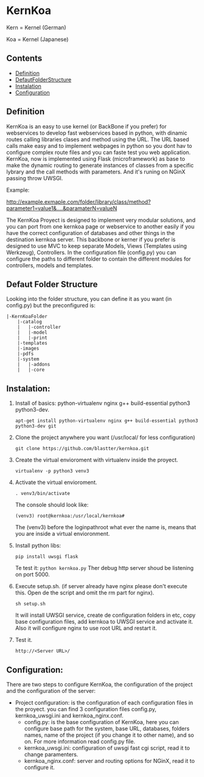 # KernKoa

Kern = Kernel (German)

Koa = Kernel (Japanese)

## Contents
- [Definition](#definition)
- [DefautFolderStructure](#defaultfolderstructure)
- [Instalation](#instalation)
- [Configuration](#Configuration)

## Definition
KernKoa is an easy to use kernel (or BackBone if you prefer) for webservices to develop fast webservices based in python, with dinamic routes calling libraries clases and method using the URL. The URL based calls make easy and to implement webpages in python so you dont hav to configure complex route files and you can faste test you web application.
KernKoa, now is implemented using Flask (microframework) as base to make the dynamic routing to generate instances of classes from a specific lybrary and the call methods with parameters. And it's runing on NGinX passing throw UWSGI.

Example:

http://example.exmaple.com/folder/library/class/method?parameter1=value1&....&paramaterN=valueN

The KernKoa Proyect is designed to implement very modular solutions, and you can port from one kernkoa page or webservice to another easily if you have the correct configuration of databases and other things in the destination kernkoa server.
This backbone or kerner if you prefer is designed to use MVC to keep separate Models, Views (Templates using Werkzeug), Controllers. In the configuration file (config.py) you can configure the paths to different folder to contain the different modules for controllers, models and templates.

## Defaut Folder Structure
Looking into the folder structure, you can define it as you want (in config.py) but the preconfigured is:

```
|-KernKoaFolder
	|-catalog
	|	|-controller
	|	|-model
	|	|-print
	|-templates
	|-images
	|-pdfs
	|-system
	|	|-addons
	|	|-core
```


## Instalation:
1. Install of basics: python-virtualenv nginx g++ build-essential python3 python3-dev.

	```apt-get install python-virtualenv nginx g++ build-essential python3 python3-dev git```

2. Clone the project anywhere you want (/usr/local/ for less configuration)

	```git clone https://github.com/blastter/kernkoa.git```

3. Create the virtual envioroment with virtualenv inside the proyect.

	```virtualenv -p python3 venv3```

4. Activate the virtual envioroment.

	```. venv3/bin/activate```

	The console should look like:

	```(venv3) root@kernkoa:/usr/local/kernkoa#```

	The (venv3) before the loginpathroot what ever the name is, means that you are inside a virtual envioronment.

5. Install python libs:

	```pip install uwsgi flask```

	Te test it:
	```python kernkoa.py```
	Ther debug http server shoud be listening on port 5000.

6. Execute setup.sh. (if server already have nginx please don't execute this. Open de the script and omit the rm part for nginx).
	
	```sh setup.sh```

	It will install UWSGI service, create de configuration folders in etc, copy base configuration files, add kernkoa to UWSGI service and activate it. Also it will configure nginx to use root URL and restart it.
	
7. Test it.

	```http://<Server URL>/```

## Configuration:
There are two steps to configure KernKoa, the configuration of the project and the configuration of the server:
- Project configuration: is the configuration of each configuration files in the proyect. you can find 3 configuration files config.py, kernkoa_uwsgi.ini and kernkoa_nginx.conf.
	+ config.py: is the base configuration of KernKoa, here you can configure base path for the system, base URL, databases, folders names, name of the project (if you change it to other name), and so on. For more information read config.py file.
	+ kernkoa_uwsgi.ini: configuration of uwsgi fast cgi script, read it to change paramenters.
	+ kernkoa_nginx.conf: server and routing options for NGinX, read it to configure it.
